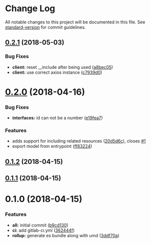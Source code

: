 # Change Log

All notable changes to this project will be documented in this file. See [standard-version](https://github.com/conventional-changelog/standard-version) for commit guidelines.

<a name="0.2.1"></a>
## [0.2.1](https://github.com/willsoto/json-api-client/compare/v0.2.0...v0.2.1) (2018-05-03)


### Bug Fixes

* **client:** reset __include after being used ([a8bec05](https://github.com/willsoto/json-api-client/commit/a8bec05))
* **client:** use correct axios instance ([c7939d0](https://github.com/willsoto/json-api-client/commit/c7939d0))



<a name="0.2.0"></a>
# [0.2.0](https://github.com/willsoto/json-api-client/compare/v0.1.2...v0.2.0) (2018-04-16)


### Bug Fixes

* **interfaces:** id can not be a number ([e19fea7](https://github.com/willsoto/json-api-client/commit/e19fea7))


### Features

* adds support for including related resources ([20d5d6c](https://github.com/willsoto/json-api-client/commit/20d5d6c)), closes [#1](https://github.com/willsoto/json-api-client/issues/1)
* export model from entrypoint ([ff83224](https://github.com/willsoto/json-api-client/commit/ff83224))



<a name="0.1.2"></a>
## [0.1.2](https://gitlab.com/willsoto/json-api-client/compare/v0.1.1...v0.1.2) (2018-04-15)



<a name="0.1.1"></a>
## [0.1.1](https://gitlab.com/willsoto/json-api-client/compare/v0.1.0...v0.1.1) (2018-04-15)



<a name="0.1.0"></a>
# 0.1.0 (2018-04-15)


### Features

* **all:** initial commit ([b9cd130](https://gitlab.com/willsoto/json-api-client/commit/b9cd130))
* **ci:** add gitlab-ci.yml ([362444f](https://gitlab.com/willsoto/json-api-client/commit/362444f))
* **rollup:** generate es bundle along with umd ([3ddf70a](https://gitlab.com/willsoto/json-api-client/commit/3ddf70a))
